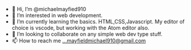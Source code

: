 - 👋 Hi, I’m @michaelmayfied910
- 👀 I’m interested in web development.
- 🌱 I’m currently learning the basics. HTML,CSS,Javascript. My editor of choice is vscode, but working with the Atom editor also.
- 💞️ I’m looking to collaborate on any simple web dev type stuff.
- 📫 How to reach me ...mayfieldmichael910@gmail.com

<!---
michaelmayfied910/michaelmayfied910 is a ✨ special ✨ repository because its `README.md` (this file) appears on your GitHub profile.
You can click the Preview link to take a look at your changes.
--->
